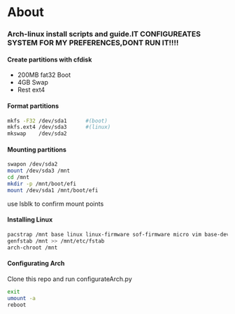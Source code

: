 <!-- INFORMATION -->
<h1>About</h1>
<h3>Arch-linux install scripts and guide.IT CONFIGUREATES SYSTEM FOR MY PREFERENCES,DONT RUN IT!!!!</h3>


#### Create partitions with cfdisk

- 200MB fat32 Boot
- 4GB Swap
- Rest ext4

#### Format partitions
```bash
mkfs -F32 /dev/sda1      #(boot)
mkfs.ext4 /dev/sda3      #(linux)
mkswap    /dev/sda2
```
#### Mounting partitions
```bash
swapon /dev/sda2
mount /dev/sda3 /mnt
cd /mnt
mkdir -p /mnt/boot/efi
mount /dev/sda1 /mnt/boot/efi
```

use lsblk to confirm mount points
#### Installing Linux
```bash
pacstrap /mnt base linux linux-firmware sof-firmware micro vim base-devel grub iwd networkmanager efibootmgr git python
genfstab /mnt >> /mnt/etc/fstab
arch-chroot /mnt
```

#### Configurating Arch
Clone this repo and run configurateArch.py
```bash
exit 
umount -a
reboot
```
